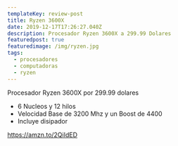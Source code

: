 ```yaml
---
templateKey: review-post
title: Ryzen 3600X
date: 2019-12-17T17:26:27.040Z
description: Procesador Ryzen 3600X a 299.99 Dolares
featuredpost: true
featuredimage: /img/ryzen.jpg
tags:
  - procesadores
  - computadoras
  - ryzen
---
```

Procesador Ryzen 3600X por 299.99 dolares 

* 6 Nucleos y 12 hilos
* Velocidad Base de 3200 Mhz y un Boost de 4400
* Incluye disipador 

<https://amzn.to/2QiIdED>
